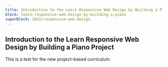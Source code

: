 ```yaml
---
title: Introduction to the Learn Responsive Web Design by Building a Piano Project
block: learn-responsive-web-design-by-building-a-piano
superBlock: 2022/responsive-web-design
---
```


## Introduction to the Learn Responsive Web Design by Building a Piano Project

This is a test for the new project-based curriculum.
